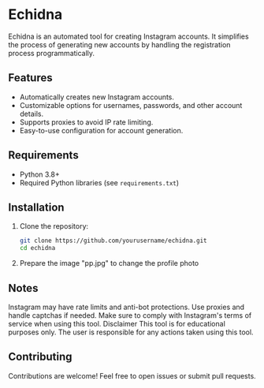 # Echidna
Echidna is an automated tool for creating Instagram accounts. It simplifies the process of generating new accounts by handling the registration process programmatically.

## Features
- Automatically creates new Instagram accounts.
- Customizable options for usernames, passwords, and other account details.
- Supports proxies to avoid IP rate limiting.
- Easy-to-use configuration for account generation.

## Requirements
- Python 3.8+
- Required Python libraries (see `requirements.txt`)

## Installation
1. Clone the repository:
   ```bash
   git clone https://github.com/yourusername/echidna.git
   cd echidna
2. Prepare the image "pp.jpg" to change the profile photo
## Notes
Instagram may have rate limits and anti-bot protections. Use proxies and handle captchas if needed.
Make sure to comply with Instagram's terms of service when using this tool.
Disclaimer
This tool is for educational purposes only. The user is responsible for any actions taken using this tool.

## Contributing
Contributions are welcome! Feel free to open issues or submit pull requests.
